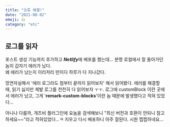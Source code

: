 ```yaml
---
title: "오류 해결!"
date: "2021-08-02"
emoji: 👍
category: "etc"
---
```

## 로그를 읽자
포스트 생성 기능까지 추가하고 ***Netlify***에 배포를 했는데... 분명 로컬에서 잘 돌아가던 놈이 갑자기 에러가 났다.  
왜 에러가 났는지 이리저리 만지다 하루가 다 지나갔다.

망연자실해서 '에러 로그라도 첨부터 끝까지 읽어보자' 해서 읽어봤다. 에러를 해결할 때, 읽기 싫지만 제발 로그를 천천히 다 읽어보자 ㅜㅜ. 
로그에 customBlock 이란 곳에서 에러가 났고, 그게 '**remark-custom-blocks**'이란 놈 때문에 발생했다고 적혀 있었다...

아니나 다를까, 개츠비 플러그인에 요놈을 검색해보니 "최신 버전과 호환이 안되니 참고하세요~~"라고 적혀있었다...ㅋ 지우고 다시 배포하니 아주 잘된다. 시원 찝찝하네요...